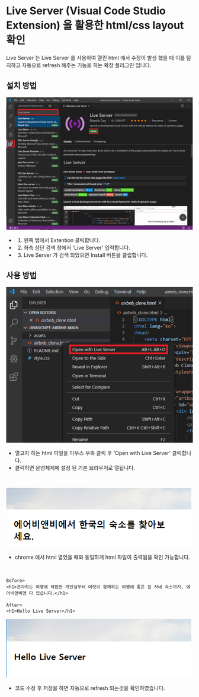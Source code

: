 # Live Server (Visual Code Studio Extension) 을 활용한 html/css layout 확인
Live Server 는 Live Server 를 사용하여 열린 html 에서 수정이 발생 했을 때 이를 탐지하고 자동으로 refresh 해주는 기능을 하는 확장 플러그인 입니다.

## 설치 방법
![setup](https://github.com/dev-angelo/DevTips-FrontEnd/blob/master/Open_A_HTML_With_Live_Server/images/setup.png)
* 1. 왼쪽 탭에서 Extention 클릭합니다.
* 2. 좌측 상단 검색 창에서 'Live Server' 입력합니다.
* 3. Live Server 가 검색 되었으면 Install 버튼을 클립합니다.

## 사용 방법
![start](https://github.com/dev-angelo/DevTips-FrontEnd/blob/master/Open_A_HTML_With_Live_Server/images/start.png)
* 열고자 하는 html 파일을 마우스 우측 클릭 후 'Open with Live Server' 클릭합니다.
* 클릭하면 운영체제에 설정 된 기본 브라우저로 열됩니다.</br>
</br>

![code_result_1](https://github.com/dev-angelo/DevTips-FrontEnd/blob/master/Open_A_HTML_With_Live_Server/images/code_result_1.png)
* chrome 에서 html 열었을 때와 동일하게 html 파일이 출력됨을 확인 가능합니다.</br>
</br>

```
Before>
<h1>혼자하는 여행에 적합한 개인실부터 여럿이 함께하는 여행에 좋은 집 저네 숙소까지, 에어비앤비엔 다 있습니다.</h1>

After>
<h1>Hello Live Server</h1>
```

![code_result_2](https://github.com/dev-angelo/DevTips-FrontEnd/blob/master/Open_A_HTML_With_Live_Server/images/code_result_2.png)
* 코드 수정 후 저장을 하면 자동으로 refresh 되는것을 확인하였습니다.

